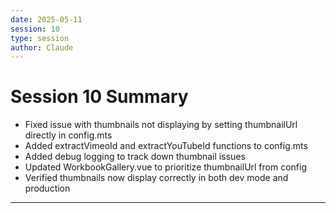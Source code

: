 ```yaml
---
date: 2025-05-11
session: 10
type: session
author: Claude
---
```


# Session 10 Summary

- Fixed issue with thumbnails not displaying by setting thumbnailUrl directly in config.mts
- Added extractVimeoId and extractYouTubeId functions to config.mts
- Added debug logging to track down thumbnail issues
- Updated WorkbookGallery.vue to prioritize thumbnailUrl from config
- Verified thumbnails now display correctly in both dev mode and production

---